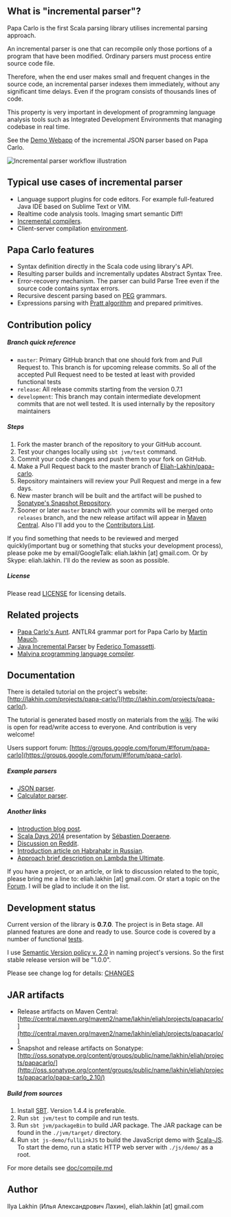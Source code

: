 What is "incremental parser"?
-----------------------------

Papa Carlo is the first Scala parsing library utilises incremental parsing
approach.

An incremental parser is one that can recompile only those portions of a program
that have been modified. Ordinary parsers must process entire source code file.

Therefore, when the end user makes small and frequent changes in the source
code, an incremental parser indexes them immediately, without any
significant time delays. Even if the program consists of thousands lines of
code.

This property is very important in development of programming language analysis
tools such as Integrated Development Environments that managing codebase in real
time.

See the [Demo Webapp](http://lakhin.com/projects/papa-carlo/demo/) of the
incremental JSON parser based on Papa Carlo.

![Incremental parser workflow illustration](https://raw.github.com/Eliah-Lakhin/papa-carlo-media/master/snapshots/manuscript.jpg)

Typical use cases of incremental parser
---------------------------------------

 * Language support plugins for code editors. For example full-featured Java IDE
   based on Sublime Text or VIM.
 * Realtime code analysis tools. Imaging smart semantic Diff!
 * [Incremental compilers](http://en.wikipedia.org/wiki/Incremental_compiler).
 * Client-server compilation [environment](http://lakhin.com/blog/15.11.2013-handy-incremental-parser/).

Papa Carlo features
-------------------

 * Syntax definition directly in the Scala code using library's API.
 * Resulting parser builds and incrementally updates Abstract Syntax Tree.
 * Error-recovery mechanism.
   The parser can build Parse Tree even if the source code contains syntax
   errors.
 * Recursive descent parsing based on
   [PEG](http://en.wikipedia.org/wiki/Parsing_expression_grammar) grammars.
 * Expressions parsing with
   [Pratt algorithm](http://en.wikipedia.org/wiki/Pratt_parser) and prepared
   primitives.

Contribution policy
-------------------

##### Branch quick reference
 * `master`: Primary GitHub branch that one should fork from and Pull Request to.
   This branch is for upcoming release commits. So all of the accepted Pull Request
   need to be tested at least with provided functional tests
 * `release`: All release commits starting from the version 0.7.1
 * `development`: This branch may contain intermediate development commits that
   are not well tested. It is used internally by the repository maintainers

##### Steps

 1. Fork the master branch of the repository to your GitHub account.
 2. Test your changes locally using `sbt jvm/test` command.
 3. Commit your code changes and push them to your fork on GitHub.
 4. Make a Pull Request back to the master branch of [Eliah-Lakhin/papa-carlo](https://github.com/Eliah-Lakhin/papa-carlo).
 5. Repository maintainers will review your Pull Request and merge in a few days.
 6. New master branch will be built and the artifact will be pushed to
    [Sonatype's Snapshot Repository](http://oss.sonatype.org/content/groups/public/name/lakhin/eliah/projects/papacarlo/papa-carlo_2.10/).
 7. Sooner or later `master` branch with your commits will be merged onto
    `releases` branch, and the new release artifact will appear in
    [Maven Central](http://central.maven.org/maven2/name/lakhin/eliah/projects/papacarlo/).
    Also I'll add you to the
    [Contributors List](https://github.com/Eliah-Lakhin/papa-carlo/blob/a78fc592d8499b9f1f209b64114d45a276813986/project/PapaCarlo.scala#L98).

If you find something that needs to be reviewed and merged quickly(important bug
or something that stucks your development process), please poke me by
email/GoogleTalk: eliah.lakhin [at] gmail.com. Or by Skype: eliah.lakhin. I'll
do the review as soon as possible.

##### License

Please read [LICENSE](https://github.com/Eliah-Lakhin/papa-carlo/blob/master/LICENSE) for
licensing details.


Related projects
----------------
 * [Papa Carlo's Aunt](https://github.com/nightscape/papa-carlos-aunt). ANTLR4
   grammar port for Papa Carlo by [Martin Mauch](https://github.com/nightscape).
 * [Java Incremental Parser](https://github.com/ftomassetti/JavaIncrementalParser)
   by [Federico Tomassetti](https://github.com/ftomassetti).
 * [Malvina programming language compiler](https://github.com/Eliah-Lakhin/malvina-in-scala).


Documentation
-------------

There is detailed tutorial on the project's website:
[http://lakhin.com/projects/papa-carlo/](http://lakhin.com/projects/papa-carlo/).

The tutorial is generated based mostly on materials from the
[wiki](https://github.com/Eliah-Lakhin/papa-carlo/wiki). The wiki is open for
read/write access to everyone. And contribution is very welcome!

Users support forum: [https://groups.google.com/forum/#!forum/papa-carlo](https://groups.google.com/forum/#!forum/papa-carlo).

##### Example parsers

 * [JSON parser](https://github.com/Eliah-Lakhin/papa-carlo/blob/master/src/main/scala/name.lakhin.eliah.projects/papacarlo/examples/Json.scala).
 * [Calculator parser](https://github.com/Eliah-Lakhin/papa-carlo/blob/master/src/main/scala/name.lakhin.eliah.projects/papacarlo/examples/Calculator.scala).

##### Another links

 * [Introduction blog post](http://lakhin.com/blog/15.11.2013-handy-incremental-parser/).
 * [Scala Days 2014](http://www.parleys.com/play/53a7d2cbe4b0543940d9e555/chapter35/agenda) presentation by [Sébastien Doeraene](https://github.com/sjrd).
 * [Discussion on Reddit](http://www.reddit.com/r/programming/comments/1rfyzx/whats_wrong_with_the_most_programming_language/).
 * [Introduction article on Habrahabr in Russian](http://habrahabr.ru/post/201774/).
 * [Approach brief description on Lambda the Ultimate](http://lambda-the-ultimate.org/node/4840).

If you have a project, or an article, or link to discussion related to the
topic, please bring me a line to: eliah.lakhin [at] gmail.com. Or start a topic
on the [Forum](https://groups.google.com/forum/#!forum/papa-carlo). I will be
glad to include it on the list.


Development status
------------------
Current version of the library is **0.7.0**. The project is in Beta stage.
All planned features are done and ready to use. Source code is covered by a
number of functional [tests](https://github.com/Eliah-Lakhin/papa-carlo/tree/master/src/test).

I use [Semantic Version policy v. 2.0](http://semver.org/) in naming project's
versions. So the first stable release version will be "1.0.0".

Please see change log for details:
[CHANGES](https://github.com/Eliah-Lakhin/papa-carlo/blob/master/CHANGES.md)


JAR artifacts
--------------

 * Release artifacts on Maven Central:
   [http://central.maven.org/maven2/name/lakhin/eliah/projects/papacarlo/](http://central.maven.org/maven2/name/lakhin/eliah/projects/papacarlo/)
 * Snapshot and release artifacts on Sonatype:
   [http://oss.sonatype.org/content/groups/public/name/lakhin/eliah/projects/papacarlo/](http://oss.sonatype.org/content/groups/public/name/lakhin/eliah/projects/papacarlo/papa-carlo_2.10/)

##### Build from sources

1. Install [SBT](http://www.scala-sbt.org/release/docs/Getting-Started/Setup.html#installing-sbt). Version 1.4.4 is preferable.
2. Run `sbt jvm/test` to compile and run tests.
3. Run `sbt jvm/packageBin` to build JAR package. The JAR package can be found in the `./jvm/target/` directory.
4. Run `sbt js-demo/fullLinkJS` to build the JavaScript demo with [Scala-JS](https://github.com/scala-js/scala-js). To start the demo, run a static HTTP web server with `./js/demo/` as a root.

For more details see [doc/compile.md](doc/compile.md)

Author
------

Ilya Lakhin (Илья Александрович Лахин), eliah.lakhin [at] gmail.com

